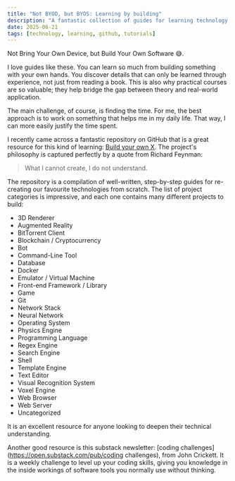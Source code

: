```yaml
---
title: "Not BYOD, but BYOS: Learning by building"
description: "A fantastic collection of guides for learning technology by building it from scratch, and a reflection on why this method is so effective."
date: 2025-06-21
tags: [technology, learning, github, tutorials]
---
```


Not Bring Your Own Device, but Build Your Own Software 😅.

I love guides like these. You can learn so much from building something with your own hands. You discover details that can only be learned through experience, not just from reading a book. This is also why practical courses are so valuable; they help bridge the gap between theory and real-world application.

The main challenge, of course, is finding the time. For me, the best approach is to work on something that helps me in my daily life. That way, I can more easily justify the time spent.

I recently came across a fantastic repository on GitHub that is a great resource for this kind of learning: [Build your own X](https://github.com/codecrafters-io/build-your-own-x?tab=readme-ov-file). The project's philosophy is captured perfectly by a quote from Richard Feynman:

> What I cannot create, I do not understand.

The repository is a compilation of well-written, step-by-step guides for re-creating our favourite technologies from scratch. The list of project categories is impressive, and each one contains many different projects to build:

- 3D Renderer
- Augmented Reality
- BitTorrent Client
- Blockchain / Cryptocurrency
- Bot
- Command-Line Tool
- Database
- Docker
- Emulator / Virtual Machine
- Front-end Framework / Library
- Game
- Git
- Network Stack
- Neural Network
- Operating System
- Physics Engine
- Programming Language
- Regex Engine
- Search Engine
- Shell
- Template Engine
- Text Editor
- Visual Recognition System
- Voxel Engine
- Web Browser
- Web Server
- Uncategorized

It is an excellent resource for anyone looking to deepen their technical understanding.

Another good resource is this substack newsletter: [coding challenges](https://open.substack.com/pub/coding challenges), from John Crickett. It is a weekly challenge to level up your coding skills, giving you knowledge in the inside workings of software tools you normally use without thinking. 